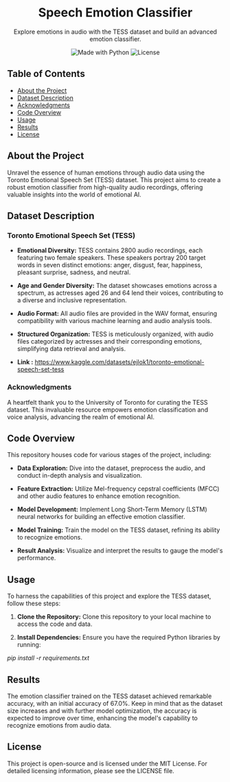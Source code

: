 <!-- Project Title -->
<h1 align="center">Speech Emotion Classifier</h1>

<!-- Project Overview -->
<p align="center">
  Explore emotions in audio with the TESS dataset and build an advanced emotion classifier.
</p>

<!-- Badges -->
<p align="center">
  <img src="https://img.shields.io/badge/Made%20with-Python-blue" alt="Made with Python">
  <img src="https://img.shields.io/github/license/yourusername/TESS-Emotion-Classifier" alt="License">
</p>

<!-- Table of Contents -->
## Table of Contents

- [About the Project](#about-the-project)
- [Dataset Description](#dataset-description)
- [Acknowledgments](#acknowledgments)
- [Code Overview](#code-overview)
- [Usage](#usage)
- [Results](#results)
- [License](#license)

<!-- About the Project -->
## About the Project

Unravel the essence of human emotions through audio data using the Toronto Emotional Speech Set (TESS) dataset. This project aims to create a robust emotion classifier from high-quality audio recordings, offering valuable insights into the world of emotional AI.

<!-- Dataset Description -->
## Dataset Description

### Toronto Emotional Speech Set (TESS)

- **Emotional Diversity:** TESS contains 2800 audio recordings, each featuring two female speakers. These speakers portray 200 target words in seven distinct emotions: anger, disgust, fear, happiness, pleasant surprise, sadness, and neutral.

- **Age and Gender Diversity:** The dataset showcases emotions across a spectrum, as actresses aged 26 and 64 lend their voices, contributing to a diverse and inclusive representation.

- **Audio Format:** All audio files are provided in the WAV format, ensuring compatibility with various machine learning and audio analysis tools.

- **Structured Organization:** TESS is meticulously organized, with audio files categorized by actresses and their corresponding emotions, simplifying data retrieval and analysis.

- **Link :** https://www.kaggle.com/datasets/ejlok1/toronto-emotional-speech-set-tess

### Acknowledgments

A heartfelt thank you to the University of Toronto for curating the TESS dataset. This invaluable resource empowers emotion classification and voice analysis, advancing the realm of emotional AI.

<!-- Code Overview -->
## Code Overview

This repository houses code for various stages of the project, including:

- **Data Exploration:** Dive into the dataset, preprocess the audio, and conduct in-depth analysis and visualization.

- **Feature Extraction:** Utilize Mel-frequency cepstral coefficients (MFCC) and other audio features to enhance emotion recognition.

- **Model Development:** Implement Long Short-Term Memory (LSTM) neural networks for building an effective emotion classifier.

- **Model Training:** Train the model on the TESS dataset, refining its ability to recognize emotions.

- **Result Analysis:** Visualize and interpret the results to gauge the model's performance.

<!-- Usage -->
## Usage

To harness the capabilities of this project and explore the TESS dataset, follow these steps:

1. **Clone the Repository:** Clone this repository to your local machine to access the code and data.

2. **Install Dependencies:** Ensure you have the required Python libraries by running:

<i>pip install -r requirements.txt</i>


<!-- Results -->
## Results
The emotion classifier trained on the TESS dataset achieved remarkable accuracy, with an initial accuracy of 67.0%. Keep in mind that as the dataset size increases and with further model optimization, the accuracy is expected to improve over time, enhancing the model's capability to recognize emotions from audio data.

<!-- License -->
## License
This project is open-source and is licensed under the MIT License. For detailed licensing information, please see the LICENSE file.
